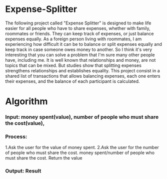 # Expense-Splitter
The following project called "Expense Splitter" is designed to make life easier for all people who have to share expenses, whether with family, roommates or friends. They can keep track of expenses, or just balance expenses equally.
As a foreign person living with roommates, I am experiencing how difficult it can be to balance or split expenses equally and keep track in case someone owes money to another. So I think it's very interesting that you can solve a problem that I'm sure many other people have, including me.
It is well known that relationships and money, are not topics that can be mixed. But studies show that splitting expenses strengthens relationships and establishes equality.
This project consist in a shared list of transactions that allows balancing expenses, each one enters their expenses, and the balance of each participant is calculated.

# Algorithm

### Input: money spent(value), number of people who must share the cost(value),
### Process: 

  1.Ask the user for the value of money spent.
  2.Ask the user for the number of people who must share the cost.
    money spent/number of people who must share the cost.
    Return the value
    
### Output: Result
